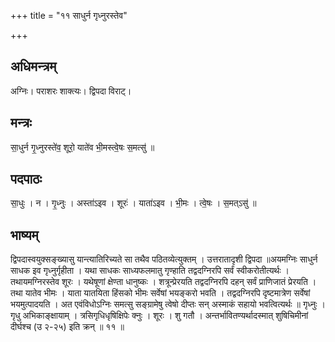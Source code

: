 +++
title = "११ साधुर्न गृध्नुरस्तेव"

+++
## अधिमन्त्रम्
अग्निः। पराशरः शाक्त्यः। द्विपदा विराट्।

## मन्त्रः
सा॒धुर्न गृ॒ध्नुरस्ते॑व॒ शूरो॒ याते॑व भी॒मस्त्वे॒षः स॒मत्सु॑ ॥

## पदपाठः
सा॒धुः । न । गृ॒ध्नुः । अस्ता॑ऽइव । शूरः॑ । याता॑ऽइव । भी॒मः । त्वे॒षः । स॒मत्ऽसु॑ ॥

## भाष्यम्
द्विपदास्वयुक्सङ्ख्यासु यान्त्यातिरिच्यते सा तथैव पठितव्येत्युक्तम् । उत्तरातादृशी द्विपदा ॥अयमग्निः साधुर्न साधक इव गृध्नुर्गृहीता । यथा साधकः साध्यफलमातु गृण्हाति तद्वदग्निरपि सर्वं स्वीकरोतीत्यर्थः । तथायमग्निरस्तेव शूरः । यथेषूणां क्षेण्ता धानुष्कः । शत्रून्प्रेरयति तद्वदग्निरपि दहन् सर्वं प्राणिजातं प्रेरयति । तथा यातेव भीमः । याता यातयिता हिंसको भीमः सर्वेषां भयङ्करो भवति । तद्वदग्निरपि दृष्टमात्रेण सर्वेषां भयमुत्पादयति । अत एवंविधोऽग्निः समत्सु सङ्ग्रामेषु त्वेषो दीप्तः सन् अस्माकं सहायो भवत्वित्यर्थः ॥ गृध्नुः । गृधु अभिकाङ्क्षायाम् । त्रसिगृधिधृषिक्षिपेः क्नुः । शूरः । शु गतौ । अन्तर्भावितण्यर्थादस्मात् शुषिचिमीनां दीर्घश्च (उ २-२५) इति क्रन् ॥ ११ ॥